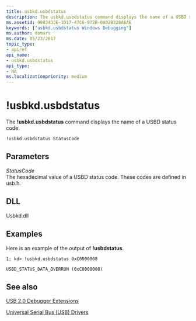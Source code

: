 ```yaml
---
title: usbkd.usbdstatus
description: The usbkd.usbdstatus command displays the name of a USBD status code.
ms.assetid: 9983433E-1D17-47C6-972B-0A02B228A6AE
keywords: ["usbkd.usbdstatus Windows Debugging"]
ms.author: domars
ms.date: 05/23/2017
topic_type:
- apiref
api_name:
- usbkd.usbdstatus
api_type:
- NA
ms.localizationpriority: medium
---
```


# !usbkd.usbdstatus


The **!usbkd.usbdstatus** command displays the name of a USBD status code.

```dbgcmd
!usbkd.usbdstatus StatusCode
```

## <span id="ddk__devobj_dbg"></span><span id="DDK__DEVOBJ_DBG"></span>Parameters


<span id="_______StatusCode______"></span><span id="_______statuscode______"></span><span id="_______STATUSCODE______"></span> *StatusCode*   
The hexadecimal value of a USBD status code. These codes are defined in usb.h.

## <span id="DLL"></span><span id="dll"></span>DLL


Usbkd.dll

Examples
--------

Here is an example of the output of **!usbdstatus**.

```dbgcmd
1: kd> !usbkd.usbdstatus 0xC0000008

USBD_STATUS_DATA_OVERRUN (0xC0000008)
```

## <span id="see_also"></span>See also


[USB 2.0 Debugger Extensions](usb-2-0-extensions.md)

[Universal Serial Bus (USB) Drivers](https://go.microsoft.com/fwlink/p?LinkID=227351)

 

 






